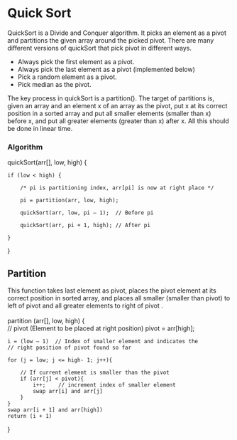 <h1>Quick Sort</h1>
QuickSort is a Divide and Conquer algorithm. It picks an element as a pivot and partitions the given array around the picked pivot. There are many different versions of quickSort that pick pivot in different ways. 
<ul><li>
Always pick the first element as a pivot.
</li><li>Always pick the last element as a pivot (implemented below)
</li><li>Pick a random element as a pivot.
</li><li>Pick median as the pivot.</li></ul>
The key process in quickSort is a partition(). The target of partitions is, given an array and an element x of an array as the pivot, put x at its correct position in a sorted array and put all smaller elements (smaller than x) before x, and put all greater elements (greater than x) after x. All this should be done in linear time.
<h3>Algorithm</h3>
quickSort(arr[], low, high) {

    if (low < high) {

        /* pi is partitioning index, arr[pi] is now at right place */

        pi = partition(arr, low, high);

        quickSort(arr, low, pi – 1);  // Before pi

        quickSort(arr, pi + 1, high); // After pi

    }

}
<h2> Partition</h2>
 This function takes last element as pivot, places the pivot element at its correct position in sorted array, and places all smaller (smaller than pivot) to left of pivot and all greater elements to right of pivot 
.<br><br>
partition (arr[], low, high)
{<br>
    // pivot (Element to be placed at right position)
    pivot = arr[high];  

    i = (low – 1)  // Index of smaller element and indicates the 
    // right position of pivot found so far

    for (j = low; j <= high- 1; j++){

        // If current element is smaller than the pivot
        if (arr[j] < pivot){
            i++;    // increment index of smaller element
            swap arr[i] and arr[j]
        }
    }
    swap arr[i + 1] and arr[high])
    return (i + 1)
}
